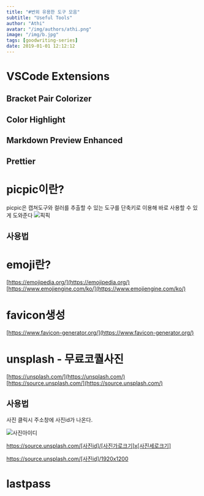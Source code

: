 ```yaml
---
title: "#번외 유용한 도구 모음"
subtitle: "Useful Tools"
author: "Athi"
avatar: "/img/authors/athi.png"
image: "/img/b.jpg"
tags: [goodwriting-series]
date: 2019-01-01 12:12:12
---
```


# VSCode Extensions

## Bracket Pair Colorizer

## Color Highlight

## Markdown Preview Enhanced

## Prettier

# picpic이란?

picpic은 캡쳐도구와 컬러를 추출할 수 있는 도구를 단축키로 이용해 바로 사용할 수 있게 도와준다
![픽픽](https://i.imgur.com/q3TTqCj.png)

## 사용법

# emoji란?

[https://emojipedia.org/](https://emojipedia.org/)
[https://www.emojiengine.com/ko/](https://www.emojiengine.com/ko/)

# favicon생성

[https://www.favicon-generator.org/](https://www.favicon-generator.org/)

# unsplash - 무료코퀄사진

[https://unsplash.com/](https://unsplash.com/)
[https://source.unsplash.com/](https://source.unsplash.com/)

## 사용법

사진 클릭시 주소창에 사진id가 나온다.

![사진아이디](https://i.imgur.com/SlVzGXK.png)

https://source.unsplash.com/[사진id]/[사진가로크기]x[사진세로크기]

https://source.unsplash.com/[사진id]/1920x1200

# lastpass
